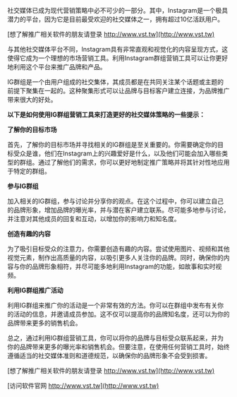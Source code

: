 社交媒体已成为现代营销策略中必不可少的一部分。其中，Instagram是一个极具潜力的平台，因为它是目前最受欢迎的社交媒体之一，拥有超过10亿活跃用户。

[想了解推广相关软件的朋友请登录 http://www.vst.tw](http://www.vst.tw)

与其他社交媒体平台不同，Instagram具有非常直观和视觉化的内容呈现方式，这使得它成为一个理想的市场营销工具。利用Instagram群组营销工具可以让你更好地利用这个平台来推广品牌和产品。

IG群组是一个由用户组成的社交集体，其成员都是在共同关注某个话题或主题的前提下聚集在一起的。这种聚集形式可以让品牌与目标客户建立连接，为品牌推广带来很大的好处。

**以下是如何使用IG群组营销工具来打造更好的社交媒体策略的一些提示：**

**了解你的目标市场**

首先，了解你的目标市场并寻找相关的IG群组是至关重要的。你需要确定你的目标受众是谁，他们在Instagram上的兴趣爱好是什么，以及他们可能会加入哪些类型的群组。通过了解他们的需求，你可以更好地制定推广策略并将其针对性地应用于特定的群组。

**参与IG群组**

加入相关的IG群组，参与讨论并分享你的观点。在这个过程中，你可以建立自己的品牌形象，增加品牌的曝光率，并与潜在客户建立联系。尽可能多地参与讨论，并注意对其他成员的回复和互动，以增加你的影响力和知名度。

**创造有趣的内容**

为了吸引目标受众的注意力，你需要创造有趣的内容。尝试使用图片、视频和其他视觉元素，制作出高质量的内容，以吸引更多人关注你的品牌。同时，确保你的内容与你的品牌形象相符，并尽可能多地利用Instagram的功能，如故事和实时视频。

**利用IG群组推广活动**

利用IG群组来推广你的活动是一个非常有效的方法。你可以在群组中发布有关你的活动的信息，并邀请成员参加。这不仅可以提高你的品牌知名度，还可以为你的品牌带来更多的销售机会。

总之，通过利用IG群组营销工具，你可以将你的品牌与目标受众联系起来，并为你的品牌带来更多的曝光率和销售机会。但要注意，在使用任何营销工具时，始终遵循适当的社交媒体准则和道德规范，以确保你的品牌形象不会受到损害。

[想了解推广相关软件的朋友请登录 http://www.vst.tw](http://www.vst.tw)


[访问软件官网 http://www.vst.tw](http://www.vst.tw)
